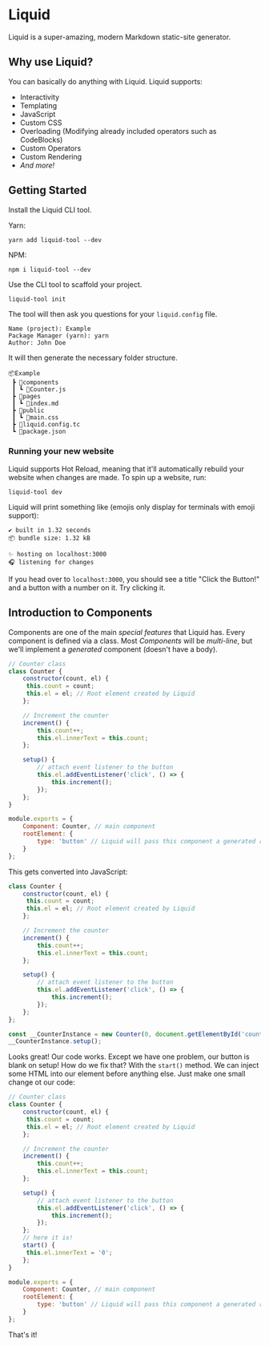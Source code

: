 # Liquid
Liquid is a super-amazing, modern Markdown static-site generator.

## Why use Liquid?
You can basically do anything with Liquid. Liquid supports:

* Interactivity
* Templating
* JavaScript
* Custom CSS
* Overloading (Modifying already included operators such as CodeBlocks)
* Custom Operators
* Custom Rendering
* *And more!*

## Getting Started

Install the Liquid CLI tool.

Yarn:
```
yarn add liquid-tool --dev
```

NPM:
```
npm i liquid-tool --dev
```

Use the CLI tool to scaffold your project.

```
liquid-tool init
```
The tool will then ask you questions for your `liquid.config` file.
```
Name (project): Example
Package Manager (yarn): yarn
Author: John Doe
```
It will then generate the necessary folder structure.
```
📦Example
 ┣ 📂components
 ┃ ┗ 📜Counter.js
 ┣ 📂pages
 ┃ ┗ 📜index.md
 ┣ 📂public
 ┃ ┗ 📜main.css
 ┣ 📜liquid.config.tc
 ┗ 📜package.json
```

### Running your new website
Liquid supports Hot Reload, meaning that it'll automatically rebuild your website when changes are made. To spin up a website, run:
```
liquid-tool dev
```
Liquid will print something like (emojis only display for terminals with emoji support):
```
✔️ built in 1.32 seconds
📦 bundle size: 1.32 kB

✨ hosting on localhost:3000
🎧 listening for changes
```
If you head over to `localhost:3000`, you should see a title "Click the Button!" and a button with a number on it. Try clicking it.

## Introduction to Components
Components are one of the main *special features* that Liquid has. Every component is defined via a class. Most *Components* will be *multi-line*, but we'll implement a *generated* component (doesn't have a body).

```jsx
// Counter class
class Counter {
    constructor(count, el) {
     this.count = count;
     this.el = el; // Root element created by Liquid
    };

    // Increment the counter
    increment() {
        this.count++;
        this.el.innerText = this.count;
    };

    setup() {
        // attach event listener to the button
        this.el.addEventListener('click', () => {
            this.increment();
        });
    };
}

module.exports = {
    Component: Counter, // main component
    rootElement: {
        type: 'button' // Liquid will pass this component a generated root element to manipulate.
    }
};
```

This gets converted into JavaScript:

```js
class Counter {
    constructor(count, el) {
     this.count = count;
     this.el = el; // Root element created by Liquid
    };

    // Increment the counter
    increment() {
        this.count++;
        this.el.innerText = this.count;
    };

    setup() {
        // attach event listener to the button
        this.el.addEventListener('click', () => {
            this.increment();
        });
    };
};

const __CounterInstance = new Counter(0, document.getElementById('counter__buttonin'));
__CounterInstance.setup();
```
Looks great! Our code works. Except we have one problem, our button is blank on setup! How do we fix that? With the `start()` method. We can inject some HTML into our element before anything else. Just make one small change ot our code:
```jsx
// Counter class
class Counter {
    constructor(count, el) {
     this.count = count;
     this.el = el; // Root element created by Liquid
    };

    // Increment the counter
    increment() {
        this.count++;
        this.el.innerText = this.count;
    };

    setup() {
        // attach event listener to the button
        this.el.addEventListener('click', () => {
            this.increment();
        });
    };
    // here it is!    
    start() {
     this.el.innerText = '0';
    };
}

module.exports = {
    Component: Counter, // main component
    rootElement: {
        type: 'button' // Liquid will pass this component a generated root element to manipulate.
    }
};
```
That's it!
